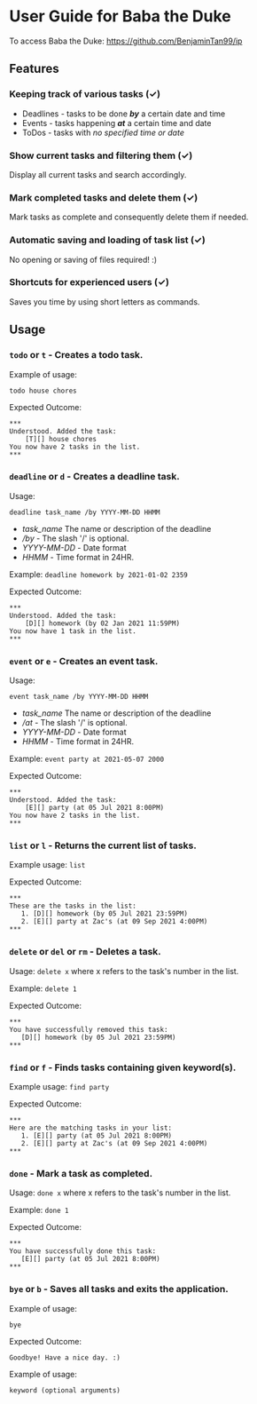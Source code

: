 # User Guide for Baba the Duke

To access Baba the Duke: https://github.com/BenjaminTan99/ip
    
## Features 
### Keeping track of various tasks (✓)
* Deadlines - tasks to be done ***by*** a certain date and time
* Events - tasks happening ***at*** a certain time and date
* ToDos - tasks with *no specified time or date*

### Show current tasks and filtering them (✓)
Display all current tasks and search accordingly.

### Mark completed tasks and delete them (✓)
Mark tasks as complete and consequently delete them if needed.

### Automatic saving and loading of task list (✓)
No opening or saving of files required! :)

### Shortcuts for experienced users (✓)
Saves you time by using short letters as commands.

## Usage

### `todo` or `t` - Creates a todo task.
Example of usage:

`todo house chores`

Expected Outcome:
```
***
Understood. Added the task:
    [T][] house chores
You now have 2 tasks in the list.
***
```

### `deadline` or `d` - Creates a deadline task.
Usage:

`deadline task_name /by YYYY-MM-DD HHMM`
- *task_name* The name or description of the deadline
- */by* - The slash '/' is optional.
- *YYYY-MM-DD* - Date format
- *HHMM* - Time format in 24HR.

Example: `deadline homework by 2021-01-02 2359`

Expected Outcome:
```
***
Understood. Added the task:
    [D][] homework (by 02 Jan 2021 11:59PM)
You now have 1 task in the list.
***
```

### `event` or `e` - Creates an event task.
Usage:

`event task_name /by YYYY-MM-DD HHMM`
- *task_name* The name or description of the deadline
- */at* - The slash '/' is optional.
- *YYYY-MM-DD* - Date format
- *HHMM* - Time format in 24HR.

Example: `event party at 2021-05-07 2000`

Expected Outcome:
```
***
Understood. Added the task:
    [E][] party (at 05 Jul 2021 8:00PM)
You now have 2 tasks in the list.
***
```

### `list` or `l` - Returns the current list of tasks.
Example usage: `list`

Expected Outcome:
```
***
These are the tasks in the list: 
   1. [D][] homework (by 05 Jul 2021 23:59PM)
   2. [E][] party at Zac's (at 09 Sep 2021 4:00PM)
***
```

### `delete` or `del` or `rm` - Deletes a task.
Usage: `delete x` where x refers to the task's number
in the list.

Example: `delete 1`

Expected Outcome:
```
***
You have successfully removed this task: 
   [D][] homework (by 05 Jul 2021 23:59PM)
***
```

### `find` or `f` - Finds tasks containing given keyword(s).
Example usage: `find party`

Expected Outcome:
```
***
Here are the matching tasks in your list: 
   1. [E][] party (at 05 Jul 2021 8:00PM)
   2. [E][] party at Zac's (at 09 Sep 2021 4:00PM)
***
```

### `done` - Mark a task as completed.
Usage: `done x` where x refers to the task's number 
in the list.

Example: `done 1`

Expected Outcome:
```
***
You have successfully done this task: 
   [E][] party (at 05 Jul 2021 8:00PM)
***
```

### `bye` or `b` - Saves all tasks and exits the application.
Example of usage: 

`bye`

Expected Outcome:
```
Goodbye! Have a nice day. :)
```
Example of usage:

`keyword (optional arguments)`